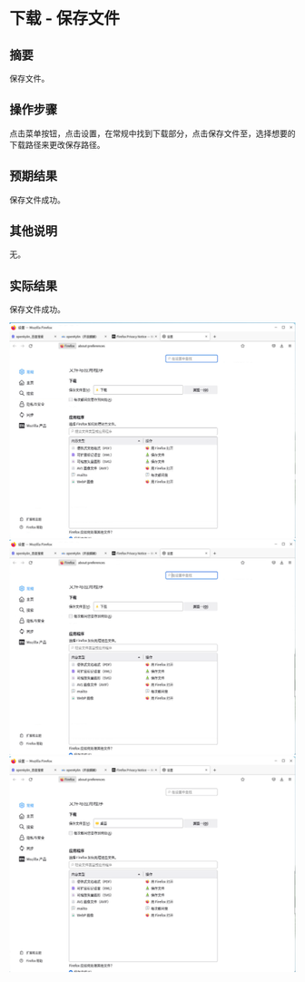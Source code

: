 # 下载 - 保存文件

## 摘要

保存文件。

## 操作步骤

点击菜单按钮，点击设置，在常规中找到下载部分，点击保存文件至，选择想要的下载路径来更改保存路径。

## 预期结果

保存文件成功。

## 其他说明

无。

## 实际结果

保存文件成功。

![alt text](image-93.png)
![alt text](image-94.png)
![alt text](image-117.png)